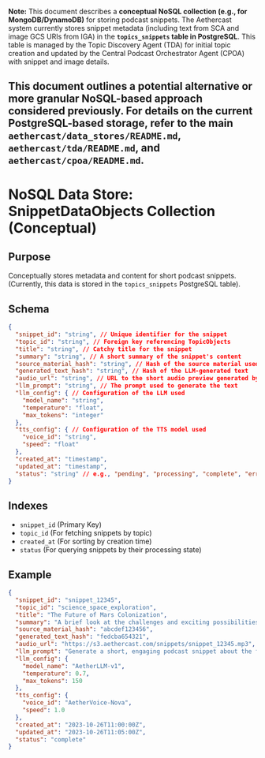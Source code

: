 **Note:** This document describes a **conceptual NoSQL collection (e.g., for MongoDB/DynamoDB)** for storing podcast snippets. The Aethercast system currently stores snippet metadata (including text from SCA and image GCS URIs from IGA) in the **`topics_snippets` table in PostgreSQL**. This table is managed by the Topic Discovery Agent (TDA) for initial topic creation and updated by the Central Podcast Orchestrator Agent (CPOA) with snippet and image details.

This document outlines a potential alternative or more granular NoSQL-based approach considered previously. For details on the current PostgreSQL-based storage, refer to the main `aethercast/data_stores/README.md`, `aethercast/tda/README.md`, and `aethercast/cpoa/README.md`.
---
# NoSQL Data Store: SnippetDataObjects Collection (Conceptual)

## Purpose
Conceptually stores metadata and content for short podcast snippets. (Currently, this data is stored in the `topics_snippets` PostgreSQL table).

## Schema
```json
{
  "snippet_id": "string", // Unique identifier for the snippet
  "topic_id": "string", // Foreign key referencing TopicObjects
  "title": "string", // Catchy title for the snippet
  "summary": "string", // A short summary of the snippet's content
  "source_material_hash": "string", // Hash of the source material used to generate this snippet (to avoid re-processing)
  "generated_text_hash": "string", // Hash of the LLM-generated text
  "audio_url": "string", // URL to the short audio preview generated by AIMS_TTS
  "llm_prompt": "string", // The prompt used to generate the text
  "llm_config": { // Configuration of the LLM used
    "model_name": "string",
    "temperature": "float",
    "max_tokens": "integer"
  },
  "tts_config": { // Configuration of the TTS model used
    "voice_id": "string",
    "speed": "float"
  },
  "created_at": "timestamp",
  "updated_at": "timestamp",
  "status": "string" // e.g., "pending", "processing", "complete", "error"
}
```

## Indexes
- `snippet_id` (Primary Key)
- `topic_id` (For fetching snippets by topic)
- `created_at` (For sorting by creation time)
- `status` (For querying snippets by their processing state)

## Example
```json
{
  "snippet_id": "snippet_12345",
  "topic_id": "science_space_exploration",
  "title": "The Future of Mars Colonization",
  "summary": "A brief look at the challenges and exciting possibilities of establishing a human presence on Mars.",
  "source_material_hash": "abcdef123456",
  "generated_text_hash": "fedcba654321",
  "audio_url": "https://s3.aethercast.com/snippets/snippet_12345.mp3",
  "llm_prompt": "Generate a short, engaging podcast snippet about the future of Mars colonization.",
  "llm_config": {
    "model_name": "AetherLLM-v1",
    "temperature": 0.7,
    "max_tokens": 150
  },
  "tts_config": {
    "voice_id": "AetherVoice-Nova",
    "speed": 1.0
  },
  "created_at": "2023-10-26T11:00:00Z",
  "updated_at": "2023-10-26T11:05:00Z",
  "status": "complete"
}
```
